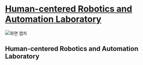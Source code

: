 # [Human-centered Robotics and Automation Laboratory](https://www.hralab.com/)

![화면 캡처](https://github.com/HRALab/.github/assets/157379915/8162674d-0015-4c54-8bf1-71d3e61655db)

## Human-centered Robotics and Automation Laboratory



<!--

**Here are some ideas to get you started:**

🙋‍♀️ A short introduction - what is your organization all about?
🌈 Contribution guidelines - how can the community get involved?
👩‍💻 Useful resources - where can the community find your docs? Is there anything else the community should know?
🍿 Fun facts - what does your team eat for breakfast?
🧙 Remember, you can do mighty things with the power of [Markdown](https://docs.github.com/github/writing-on-github/getting-started-with-writing-and-formatting-on-github/basic-writing-and-formatting-syntax)
-->
